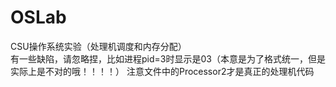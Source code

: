 # OSLab
CSU操作系统实验（处理机调度和内存分配）  
有一些缺陷，请忽略捏，比如进程pid=3时显示是03（本意是为了格式统一，但是实际上是不对的哦！！！！）
注意文件中的Processor2才是真正的处理机代码  

